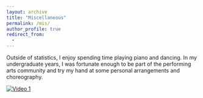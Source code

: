 ```yaml
---
layout: archive
title: "Miscellaneous"
permalink: /mis/
author_profile: true
redirect_from:
  - 
---
```


Outside of statistics, I enjoy spending time playing piano and dancing. In my undergraduate years, I was fortunate enough to be part of the performing arts community and try my hand at some personal arrangements and choreography.

[![Video 1](https://img.youtube.com/vi/https://www.youtube.com/watch?v=qWJ3JbuS1js&ab_channel=Triple8DanceCompany/0.jpg)](https://www.youtube.com/watch?v=qWJ3JbuS1js&ab_channel=Triple8DanceCompany)
